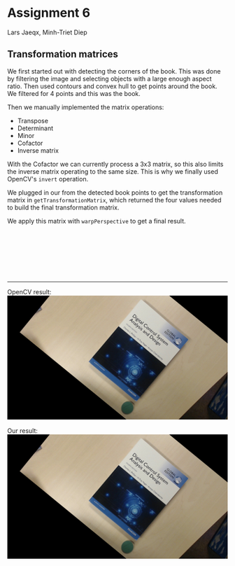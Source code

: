 # Assignment 6

Lars Jaeqx, Minh-Triet Diep

## Transformation matrices

We first started out with detecting the corners of the book. This was done by filtering the image and selecting objects with a large enough aspect ratio. Then used contours and convex hull to get points around the book. We filtered for 4 points and this was the book.

Then we manually implemented the matrix operations:

* Transpose
* Determinant
* Minor
* Cofactor
* Inverse matrix

With the Cofactor we can currently process a 3x3 matrix, so this also limits the inverse matrix operating to the same size. This is why we finally used OpenCV's `invert` operation.

We plugged in our from the detected book points to get the transformation matrix in `getTransformationMatrix`, which returned the four values needed to build the final transformation matrix.

We apply this matrix with `warpPerspective` to get a final result.

<br/>
<br/>
<br/>
<br/>
<br/>
<br/>

-------------------


OpenCV result:
![OpenCV result](./opencv.png)

Our result:
![Custom result](./custom.png)

